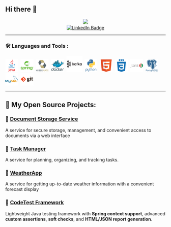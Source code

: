 ## Hi there 👋

<!--
**AniskaSiarhei/AniskaSiarhei** is a ✨ _special_ ✨ repository because its `README.md` (this file) appears on your GitHub profile.

Here are some ideas to get you started:

- 🔭 I’m currently working on ...
- 🌱 I’m currently learning ...
- 👯 I’m looking to collaborate on ...
- 🤔 I’m looking for help with ...
- 💬 Ask me about ...
- 📫 How to reach me: ...
- 😄 Pronouns: ...
- ⚡ Fun fact: ...
-->


<div id="header" align="center">
  <img src="https://i.giphy.com/media/v1.Y2lkPTc5MGI3NjExdmtvdDdoamF6cjFhdGN2MXhhOHNjZXd6ZmFqamNzZW01eXY0eTBrZiZlcD12MV9pbnRlcm5hbF9naWZfYnlfaWQmY3Q9Zw/qgQUggAC3Pfv687qPC/giphy.gif" width="250"/>
</div>

<div id="badges" align="center">
  <a href="https://www.linkedin.com/in/sergiusz-a-771685246/">
    <img src="https://img.shields.io/badge/LinkedIn-blue?style=for-the-badge&logo=linkedin&logoColor=white" alt="LinkedIn Badge"/>
  </a>
</div>

<!-- Добавление количества просмотров
<img src="https://komarev.com/ghpvc/?username=AniskaSiarhei&style=flat-square&color=blue" alt=""/>
-->

---

### :hammer_and_wrench: Languages and Tools :
<div>
  <img src="https://github.com/devicons/devicon/blob/master/icons/java/java-original-wordmark.svg" title="Java" alt="Java" width="40" height="40"/>&nbsp;
  <img src="https://github.com/devicons/devicon/blob/master/icons/spring/spring-original-wordmark.svg" title="Spring" alt="Spring" width="40" height="40"/>&nbsp;
  <img src="https://github.com/devicons/devicon/blob/master/icons/hibernate/hibernate-original-wordmark.svg" title="Hibernate" alt="Hibernate" width="40" height="40"/>&nbsp;
  <img src="https://github.com/devicons/devicon/blob/master/icons/docker/docker-original-wordmark.svg" title="Docker" alt="Docker" width="40" height="40"/>&nbsp;
  <img src="https://github.com/devicons/devicon/blob/master/icons/apachekafka/apachekafka-original-wordmark.svg" title="Kafka" alt="Kafka" width="50" height="50"/>&nbsp;
  <img src="https://github.com/devicons/devicon/blob/master/icons/python/python-original-wordmark.svg" title="Python" alt="Python" width="40" height="40"/>&nbsp;
  <img src="https://github.com/devicons/devicon/blob/master/icons/html5/html5-original.svg" title="HTML5" alt="HTML" width="40" height="40"/>&nbsp;
  <img src="https://github.com/devicons/devicon/blob/master/icons/css3/css3-plain-wordmark.svg"  title="CSS3" alt="CSS" width="40" height="40"/>&nbsp;
  <img src="https://github.com/devicons/devicon/blob/master/icons/junit/junit-original-wordmark.svg" title="JUnit" alt="JUnit" width="40" height="40"/>&nbsp;
  <img src="https://github.com/devicons/devicon/blob/master/icons/postgresql/postgresql-plain-wordmark.svg" title="PostgreSQL"  alt="PostgreSQL" width="40" height="40"/>&nbsp;
  <img src="https://github.com/devicons/devicon/blob/master/icons/mysql/mysql-original-wordmark.svg" title="MySQL"  alt="MySQL" width="40" height="40"/>&nbsp;
  <img src="https://github.com/devicons/devicon/blob/master/icons/git/git-original-wordmark.svg" title="Git" **alt="Git" width="40" height="40"/>
</div>

---
<!--
### :fire: My Stats :
[![GitHub Streak](https://github-readme-streak-stats.herokuapp.com?user=AniskaSiarhei&theme=vision-friendly-dark)](https://git.io/streak-stats)
![Top Langs](https://github-readme-stats.vercel.app/api/top-langs/?username=AniskaSiarhei&theme=tokyonight)


### 💻: LeetCode :
![LeetCode Stats](https://leetcard.jacoblin.cool/SergAnisko?theme=dark&font=ABeeZee)
-->


## 🚀 My Open Source Projects:

### 🔹 [Document Storage Service](https://github.com/AniskaSiarhei/document-service)
A service for secure storage, management, and convenient access to documents via a web interface

### 🔹 [Task Manager](https://github.com/AniskaSiarhei/task-manager)
A service for planning, organizing, and tracking tasks.

### 🔹 [WeatherApp](https://github.com/AniskaSiarhei/Weather-App)
A service for getting up-to-date weather information with a convenient forecast display

### 🔹 [CodeTest Framework](https://github.com/AniskaSiarhei/code-test-framework)
Lightweight Java testing framework with **Spring context support**, advanced **custom assertions**, **soft checks**, and **HTML/JSON report generation**.







